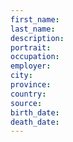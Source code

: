 ```yaml
---
first_name: 
last_name: 
description: 
portrait: 
occupation: 
employer: 
city: 
province: 
country: 
source: 
birth_date: 
death_date: 
---
```


